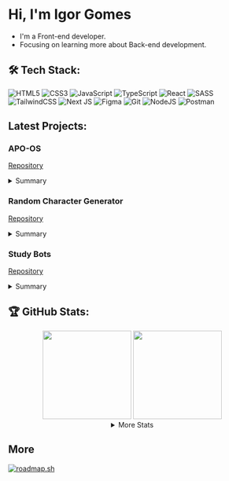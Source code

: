 # Hi, I'm Igor Gomes

- I'm a Front-end developer.
- Focusing on learning more about Back-end development.

## 🛠️ Tech Stack:

![HTML5](https://img.shields.io/badge/html5-%23E34F26.svg?style=for-the-badge&logo=html5&logoColor=white) 
![CSS3](https://img.shields.io/badge/css3-%231572B6.svg?style=for-the-badge&logo=css3&logoColor=white) 
![JavaScript](https://img.shields.io/badge/javascript-%23323330.svg?style=for-the-badge&logo=javascript&logoColor=%23F7DF1E) 
![TypeScript](https://img.shields.io/badge/typescript-%23007ACC.svg?style=for-the-badge&logo=typescript&logoColor=white) 
![React](https://img.shields.io/badge/react-%2320232a.svg?style=for-the-badge&logo=react&logoColor=%2361DAFB) 
![SASS](https://img.shields.io/badge/SASS-hotpink.svg?style=for-the-badge&logo=SASS&logoColor=white) 
![TailwindCSS](https://img.shields.io/badge/tailwindcss-%2338B2AC.svg?style=for-the-badge&logo=tailwind-css&logoColor=white) 
![Next JS](https://img.shields.io/badge/Next-black?style=for-the-badge&logo=next.js&logoColor=white) 
![Figma](https://img.shields.io/badge/figma-%23F24E1E.svg?style=for-the-badge&logo=figma&logoColor=white) 
![Git](https://img.shields.io/badge/git-%23F05033.svg?style=for-the-badge&logo=git&logoColor=white)
![NodeJS](https://img.shields.io/badge/node.js-6DA55F?style=for-the-badge&logo=node.js&logoColor=white)
![Postman](https://img.shields.io/badge/Postman-FF6C37?style=for-the-badge&logo=postman&logoColor=white)
<!-- ![Prisma](https://img.shields.io/badge/Prisma-3982CE?style=for-the-badge&logo=Prisma&logoColor=white) -->
<!-- ![Fastify](https://img.shields.io/badge/fastify-%23000000.svg?style=for-the-badge&logo=fastify&logoColor=white) -->

## Latest Projects:

### APO-OS

[Repository](https://github.com/IgorDGomes/APO-OS)

<details>
    <summary>Summary</summary>
    <ol>
    ⚠️ Coming soon ⚠️
    </ol>
</details>

### Random Character Generator

[Repository](https://github.com/IgorDGomes/random-Character)

<details>
    <summary>Summary</summary>
    <ol>
        <li>Generate random characters</li>
        <li>Frontend built with HTML, CSS, Javascript and GSAP</li>
        <li>Backend built with Node.js, Express and Typescript</li>
    </ol>
</details>

### Study Bots

[Repository](https://github.com/IgorDGomes/Study-Bots-Website)
<details>
    <summary>Summary</summary>
    <ol>
        <li>Display discord bots</li>
        <li>Built with Next.js, TailwindCSS and Typescript</li>
    </ol>
</details>

## 🏆 GitHub Stats:

<div align="center">
    <img height="180rem" src="https://github-readme-stats.vercel.app/api?username=IgorDGomes&hide=contribs&hide_border=true&show_icons=true&theme=dark&icon_color=1722aa&border_radius=16&ring_color=00fff0" />
    <img height="180rem" src="https://github-readme-stats.vercel.app/api/top-langs?username=IgorDGomes&hide_border=true&theme=dark&border_radius=24" />
    <details>
        <summary>More Stats</summary>
        <img height="180rem" src="https://github-readme-streak-stats.herokuapp.com/?user=igordgomes&theme=dark&hide_border=false" />
        <img width="150%" src="https://github-profile-trophy.vercel.app/?username=igordgomes&theme=radical&no-frame=false&no-bg=false&margin-w=4&rank=-?" />
    </details>
</div>

## More 

[![roadmap.sh](https://roadmap.sh/card/wide/677065aa70129741a8d2c1de?variant=dark)](https://roadmap.sh)
